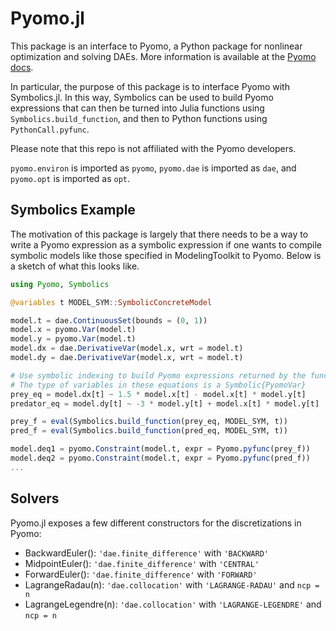 # Pyomo.jl

This package is an interface to Pyomo, a Python package for nonlinear optimization
and solving DAEs. More information is available at the [Pyomo docs](https://pyomo.readthedocs.io/en/stable/).

In particular, the purpose of this package is to interface Pyomo with Symbolics.jl. In this way, Symbolics can be used to build Pyomo expressions that can then be
turned into Julia functions using `Symbolics.build_function`, and then to Python
functions using `PythonCall.pyfunc`.

Please note that this repo is not affiliated with the Pyomo developers.

`pyomo.environ` is imported as `pyomo`, `pyomo.dae` is imported as `dae`, and `pyomo.opt` is imported as `opt`.

## Symbolics Example

The motivation of this package is largely that there needs to be a way to write
a Pyomo expression as a symbolic expression if one wants to compile symbolic models
like those specified in ModelingToolkit to Pyomo. Below is a sketch of what this
looks like.

```julia
using Pyomo, Symbolics

@variables t MODEL_SYM::SymbolicConcreteModel

model.t = dae.ContinuousSet(bounds = (0, 1))
model.x = pyomo.Var(model.t)
model.y = pyomo.Var(model.t)
model.dx = dae.DerivativeVar(model.x, wrt = model.t)
model.dy = dae.DerivativeVar(model.x, wrt = model.t)

# Use symbolic indexing to build Pyomo expressions returned by the functions.
# The type of variables in these equations is a Symbolic{PyomoVar}
prey_eq = model.dx[t] ~ 1.5 * model.x[t] - model.x[t] * model.y[t]
predator_eq = model.dy[t] ~ -3 * model.y[t] + model.x[t] * model.y[t]

prey_f = eval(Symbolics.build_function(prey_eq, MODEL_SYM, t))
pred_f = eval(Symbolics.build_function(pred_eq, MODEL_SYM, t))

model.deq1 = pyomo.Constraint(model.t, expr = Pyomo.pyfunc(prey_f))
model.deq2 = pyomo.Constraint(model.t, expr = Pyomo.pyfunc(pred_f))
...
```

## Solvers

Pyomo.jl exposes a few different constructors for the discretizations in Pyomo:

  - BackwardEuler(): `'dae.finite_difference'` with `'BACKWARD'`
  - MidpointEuler(): `'dae.finite_difference'` with `'CENTRAL'`
  - ForwardEuler(): `'dae.finite_difference'` with `'FORWARD'`
  - LagrangeRadau(n): `'dae.collocation'` with `'LAGRANGE-RADAU'` and `ncp = n`
  - LagrangeLegendre(n): `'dae.collocation'` with `'LAGRANGE-LEGENDRE'` and `ncp = n`
